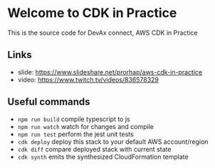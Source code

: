 # Welcome to CDK in Practice 

This is the source code for DevAx connect, AWS CDK in Practice

## Links

 * slide: https://www.slideshare.net/prorhap/aws-cdk-in-practice
 * video: https://www.twitch.tv/videos/836578329

## Useful commands

 * `npm run build`   compile typescript to js
 * `npm run watch`   watch for changes and compile
 * `npm run test`    perform the jest unit tests
 * `cdk deploy`      deploy this stack to your default AWS account/region
 * `cdk diff`        compare deployed stack with current state
 * `cdk synth`       emits the synthesized CloudFormation template
